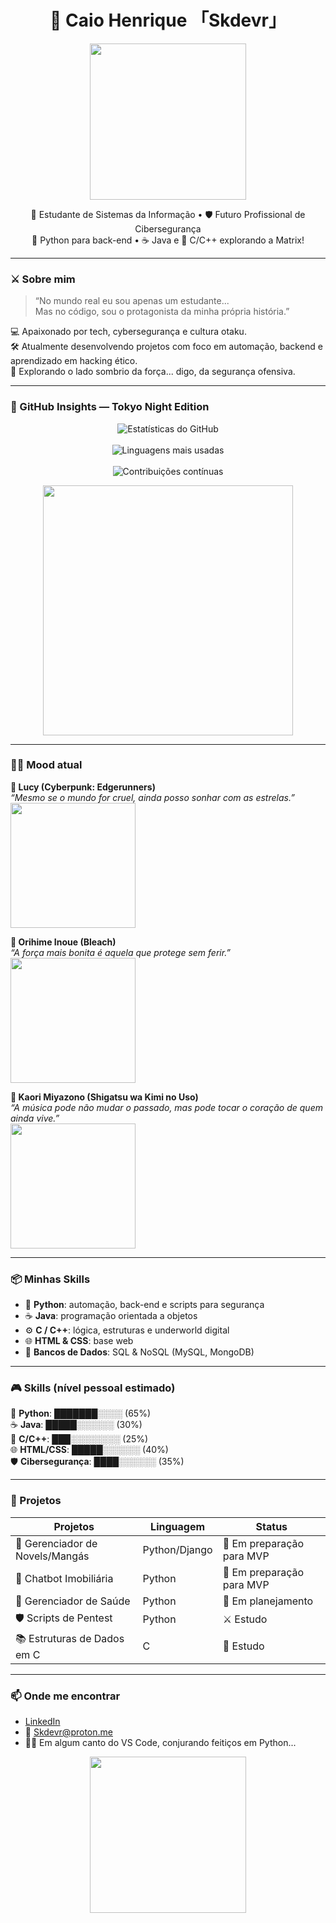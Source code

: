 <h1 align="center">👾 Caio Henrique 「Skdevr」</h1>

<p align="center">
  <img src="https://media2.giphy.com/media/v1.Y2lkPTc5MGI3NjExbWd4bng1MTFtMmtoNjc1ZWgwejI0ZW9oMnZ5YW9ua293Nmpxam11OCZlcD12MV9pbnRlcm5hbF9naWZfYnlfaWQmY3Q9Zw/QU7IFSUto0kIV0l5H8/giphy.gif" width="250"/>
</p>

<p align="center">
  🧠 Estudante de Sistemas da Informação • 🛡️ Futuro Profissional de Cibersegurança <br>
  🐍 Python para back-end • ☕ Java e 🧩 C/C++ explorando a Matrix!
</p>

---

### ⚔️ Sobre mim

> “No mundo real eu sou apenas um estudante...  
> Mas no código, sou o protagonista da minha própria história.”

💻 Apaixonado por tech, cybersegurança e cultura otaku.  
🛠️ Atualmente desenvolvendo projetos com foco em automação, backend e aprendizado em hacking ético.  
🌌 Explorando o lado sombrio da força... digo, da segurança ofensiva.

---

### 🌆 GitHub Insights — Tokyo Night Edition

<p align="center">
  <img src="https://github-readme-stats.vercel.app/api?username=Skdevr&show_icons=true&count_private=true&theme=tokyonight&hide_border=true&locale=pt-br" alt="Estatísticas do GitHub" />
  <br><br>
  <img src="https://github-readme-stats.vercel.app/api/top-langs/?username=Skdevr&layout=compact&theme=tokyonight&hide_border=true&locale=pt-br" alt="Linguagens mais usadas" />
  <br><br>
  <img src="https://streak-stats.demolab.com?user=Skdevr&theme=tokyonight&hide_border=true&locale=pt-br" alt="Contribuições contínuas" />
</p>

<p align="center">
  <img src="https://media1.giphy.com/media/v1.Y2lkPTc5MGI3NjExcnZvdmNkYWp3cnh4cXR2c2dzOXlrNjU4NjQxdXNmMG41YzVxZzBiciZlcD12MV9pbnRlcm5hbF9naWZfYnlfaWQmY3Q9Zw/3VLajsSQMEMxvQQv8N/giphy.gif" width="400"/>
</p>

---

### 👩‍💻 Mood atual

**💜 Lucy (Cyberpunk: Edgerunners)**  
*“Mesmo se o mundo for cruel, ainda posso sonhar com as estrelas.”*  
<img src="https://media1.giphy.com/media/Ozf4qM5aX1qUqwtmFF/giphy.gif?cid=6c09b952b7vqud73013e6qbny4rptyj1jyllhh44xkfi27hv&ep=v1_internal_gif_by_id&rid=giphy.gif&ct=g" width="200" />

**🍓 Orihime Inoue (Bleach)**  
*“A força mais bonita é aquela que protege sem ferir.”*  
<img src="https://i.gifer.com/71e.gif" width="200" />

**🎻 Kaori Miyazono (Shigatsu wa Kimi no Uso)**  
*“A música pode não mudar o passado, mas pode tocar o coração de quem ainda vive.”*  
<img src="https://media0.giphy.com/media/5rUIF3sDbQdO/giphy.gif?cid=6c09b952wupbi1vgv2tzfy6fzj08i0wc1ch9vkm13aefrqbl&ep=v1_internal_gif_by_id&rid=giphy.gif&ct=g" width="200" />

---

### 📦 Minhas Skills

- 🐍 **Python**: automação, back-end e scripts para segurança
- ☕ **Java**: programação orientada a objetos
- ⚙️ **C / C++**: lógica, estruturas e underworld digital
- 🌐 **HTML & CSS**: base web
- 🧰 **Bancos de Dados**: SQL & NoSQL (MySQL, MongoDB)

---

### 🎮 Skills (nível pessoal estimado)

🐍 **Python**: ███████░░░░ (65%)  
☕ **Java**: █████░░░░░░ (30%)  
🧩 **C/C++**: ███░░░░░░░░ (25%)  
🌐 **HTML/CSS**: █████░░░░░░ (40%)  
🛡️ **Cibersegurança**: ████░░░░░░ (35%)  

---

### 📁 Projetos

| Projetos                          | Linguagem     | Status                        |
|----------------------------------|---------------|-------------------------------|
| 📖 Gerenciador de Novels/Mangás  | Python/Django | 🔧 Em preparação para MVP     |
| 🤖 Chatbot Imobiliária           | Python        | 🔧 Em preparação para MVP     |
| 💊 Gerenciador de Saúde          | Python        | 🧱 Em planejamento            |
| 🛡️ Scripts de Pentest            | Python        | ⚔️ Estudo                     |
| 📚 Estruturas de Dados em C      | C             | 📖 Estudo                     |

---

### 📫 Onde me encontrar

- [LinkedIn](https://www.linkedin.com/in/caio-henrique-291a04233/)
- 📧 Skdevr@proton.me 
- 🧙‍♂️ Em algum canto do VS Code, conjurando feitiços em Python...

<p align="center">
  <img src="https://media.tenor.com/Lq3UOQ1n6hMAAAAd/hacker-anime.gif" width="250"/>
</p>
